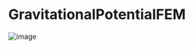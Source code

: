 # GravitationalPotentialFEM
![image](https://user-images.githubusercontent.com/97158770/211381049-9fe9cc55-e846-49df-80ff-3d288ed2e40c.png)
